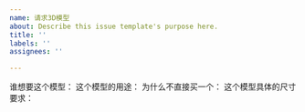 ```yaml
---
name: 请求3D模型
about: Describe this issue template's purpose here.
title: ''
labels: ''
assignees: ''

---
```


谁想要这个模型：
这个模型的用途：
为什么不直接买一个：
这个模型具体的尺寸要求：
